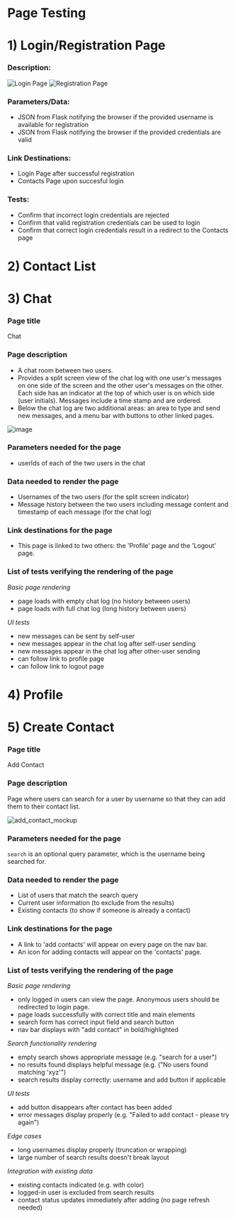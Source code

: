 # Page Testing


# 1) Login/Registration Page

### Description:
![Login Page](login-page.png)
![Registration Page](registration-page.png)

### Parameters/Data:
- JSON from Flask notifying the browser if the provided username is available for registration
- JSON from Flask notifying the browser if the provided credentials are valid

### Link Destinations:
- Login Page after successful registration
- Contacts Page upon succesful login

### Tests:
- Confirm that incorrect login credentials are rejected
- Confirm that valid registration credentials can be used to login
- Confirm that correct login credentials result in a redirect to the Contacts page

# 2) Contact List

# 3) Chat
### Page title
Chat

### Page description
- A chat room between two users. 
- Provides a split screen view of the chat log with one user's messages on one side of the screen and the other user's messages on the other. Each side has an indicator at the top of which user is on which side (user initials). Messages include a time stamp and are ordered.
- Below the chat log are two additional areas: an area to type and send new messages, and a menu bar with buttons to other linked pages.

![image](./Chat_Mockup.png)

### Parameters needed for the page
- userIds of each of the two users in the chat

### Data needed to render the page
- Usernames of the two users (for the split screen indicator)
- Message history between the two users including message content and timestamp of each message (for the chat log)

### Link destinations for the page
- This page is linked to two others: the 'Profile' page and the 'Logout' page.

### List of tests verifying the rendering of the page
*Basic page rendering*
- page loads with empty chat log (no history between users)
- page loads with full chat log (long history between users)

*UI tests*
- new messages can be sent by self-user
- new messages appear in the chat log after self-user sending
- new messages appear in the chat log after other-user sending
- can follow link to profile page
- can follow link to logout page

# 4) Profile

# 5) Create Contact
### Page title
Add Contact

### Page description
Page where users can search for a user by username so that they can add them to their contact list.

![add_contact_mockup](add_contact_mockup.png)

### Parameters needed for the page
```search``` is an optional query parameter, which is the username being searched for.

### Data needed to render the page
- List of users that match the search query
- Current user information (to exclude from the results)
- Existing contacts (to show if someone is already a contact)

### Link destinations for the page
- A link to 'add contacts' will appear on every page on the nav bar.
- An icon for adding contacts will appear on the 'contacts' page.

### List of tests verifying the rendering of the page
*Basic page rendering*
- only logged in users can view the page. Anonymous users should be redirected to login page.
- page loads successfully with correct title and main elements
- search form has correct input field and search button
- nav bar displays with "add contact" in bold/highlighted

*Search functionality rendering*
- empty search shows appropriate message (e.g. "search for a user")
- no results found displays helpful message (e.g. ("No users found matching 'xyz'")
- search results display correctly: username and add button if applicable

*UI tests*
- add button disappears after contact has been added
- error messages display properly (e.g. "Failed to add contact - please try again")

*Edge cases*
- long usernames display properly (truncation or wrapping)
- large number of search results doesn't break layout

*Integration with existing data*
- existing contacts indicated (e.g. with color)
- logged-in user is excluded from search results
- contact status updates immediately after adding (no page refresh needed)
